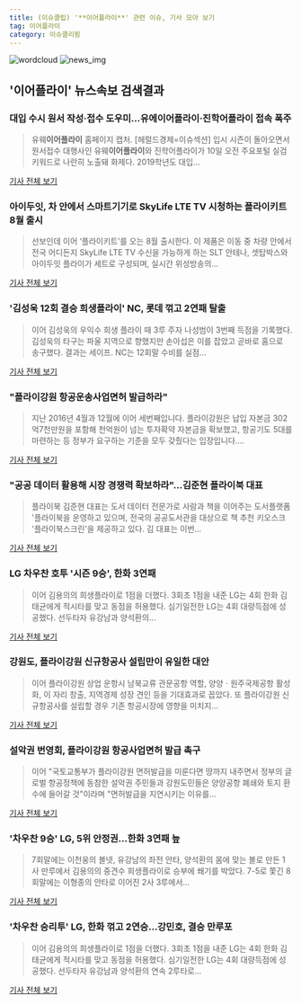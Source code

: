 ```yaml
---
title: (이슈클립) '**이어플라이**' 관련 이슈, 기사 모아 보기
tag: 이어플라이
category: 이슈클리핑
---
```

![wordcloud](https://s3.ap-northeast-2.amazonaws.com/lyrics101-wordcloud/2018-09-11-1536613253.png)
![news_img](https://user-images.githubusercontent.com/42597476/44507050-1206f400-a6e4-11e8-8d98-7ffbfebb353f.png)
## **'**이어플라이**'** 뉴스속보 검색결과
### 대입 수시 원서 작성·접수 도우미…유에**이어플라이**·진학어플라이 접속 폭주

>유웨**이어플라이** 홈페이지 캡처. [헤럴드경제=이슈섹션] 입시 시즌이 돌아오면서 원서접수 대행사인 유웨**이어플라이**와 진학어플라이가 10일 오전 주요포털 실검 키워드로 나란히 노출돼 화제다. 2019학년도 대입...

<a href="http://news.heraldcorp.com/view.php?ud=20180910000037" target="_blank">기사 전체 보기</a>

### 아이두잇, 차 안에서 스마트기기로 SkyLife LTE TV 시청하는 플라이키트 8월 출시

>선보인데 이어 ‘플라이키트’를 오는 8월 출시한다. 이 제품은 이동 중 차량 안에서 전국 어디든지 SkyLife LTE TV 수신을 가능하게 하는 SLT 안테나, 셋탑박스와 아이두잇 플라이가 세트로 구성되며, 실시간 위성방송의...

<a href="http://www.dailysecu.com/?mod=news&act=articleView&idxno=37143" target="_blank">기사 전체 보기</a>

### '김성욱 12회 결승 희생플라이' NC, 롯데 꺾고 2연패 탈출

>이어 김성욱의 우익수 희생 플라이 때 3루 주자 나성범이 3번째 득점을 기록했다. 김성욱의 타구는 파울 지역으로 향했지만 손아섭은 이를 잡았고 곧바로 홈으로 송구했다. 결과는 세이프. NC는 12회말 수비를 실점...

<a href="http://www.mydaily.co.kr/new_yk/html/read.php?newsid=201807242149688519&ext=na" target="_blank">기사 전체 보기</a>

### "플라이강원 항공운송사업면허 발급하라"

>지난 2016년 4월과 12월에 이어 세번째입니다. 플라이강원은 납입 자본금 302억7천만원을 포함해 천억원이 넘는 투자확약 자본금을 확보했고, 항공기도 5대를 마련하는 등 정부가 요구하는 기준을 모두 갖췄다는 입장입니다....

<a href="http://www.g1tv.co.kr/index.php?type=news820&page=1&nth=0&viewNum=189668" target="_blank">기사 전체 보기</a>

### "공공 데이터 활용해 시장 경쟁력 확보하라"...김준현 플라이북 대표

>플라이북 김준현 대표는 도서 데이터 전문가로 사람과 책을 이어주는 도서플랫폼 '플라이북을 운영하고 있으며, 전국의 공공도서관을 대상으로 책 추천 키오스크 '플라이북스크린'을 제공하고 있다. 김 대표는 이번...

<a href="http://www.newsworks.co.kr/news/articleView.html?idxno=200522" target="_blank">기사 전체 보기</a>

### LG 차우찬 호투 '시즌 9승', 한화 3연패

>이어 김용의의 희생플라이로 1점을 더했다. 3회초 1점을 내준 LG는 4회 한화 김태균에게 적시타를 맞고 동점을 허용했다. 심기일전한 LG는 4회 대량득점에 성공했다.  선두타자 유강남과 양석환의...

<a href="http://www.ilyoseoul.co.kr/news/articleView.html?idxno=253027" target="_blank">기사 전체 보기</a>

### 강원도, 플라이강원 신규항공사 설립만이 유일한 대안

>이어 플라이강원 상업 운항시 남북교류 관문공항 역할, 양양ㆍ원주국제공항 활성화, 이 자리 창출, 지역경제 성장 견인 등을 기대효과로 꼽았다. 또 플라이강원 신규항공사를 설립할 경우 기존 항공시장에 영향을 미치지...

<a href="http://www.enewstoday.co.kr/news/articleView.html?idxno=1195261" target="_blank">기사 전체 보기</a>

### 설악권 번영회, 플라이강원 항공사업면허 발급 촉구

>이어 "국토교통부가 플라이강원 면허발급을 미룬다면 땅까지 내주면서 정부의 글로벌 항공정책에 동참한 설악권 주민들과 강원도민들은 양양공항 폐쇄와 토지 환수에 들어갈 것"이라며 "면허발급을 지연시키는 이유를...

<a href="http://app.yonhapnews.co.kr/YNA/Basic/SNS/r.aspx?c=AKR20180601097400062&did=1195m" target="_blank">기사 전체 보기</a>

### '차우찬 9승' LG, 5위 안정권…한화 3연패 늪

>7회말에는 이천웅의 볼넷, 유강남의 좌전 안타, 양석환의 몸에 맞는 볼로 만든 1사 만루에서 김용의의 중견수 희생플라이로 승부에 쐐기를 박았다. 7-5로 쫓긴 8회말에는 이형종의 안타로 이어진 2사 3루에서...

<a href="http://www.osen.co.kr/article/G1110985794" target="_blank">기사 전체 보기</a>

### '차우찬 승리투' LG, 한화 꺾고 2연승…강민호, 결승 만루포

>이어 김용의의 희생플라이로 1점을 더했다. 3회초 1점을 내준 LG는 4회 한화 김태균에게 적시타를 맞고 동점을 허용했다. 심기일전한 LG는 4회 대량득점에 성공했다. 선두타자 유강남과 양석환의 연속 2루타로...

<a href="http://www.newsis.com/view/?id=NISX20180909_0000413514&cID=10502&pID=10500" target="_blank">기사 전체 보기</a>


